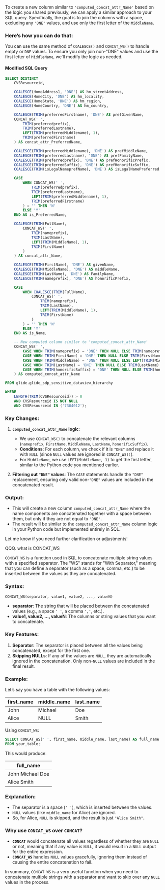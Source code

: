 To create a new column similar to `'computed_concat_attr_Name'` based on the logic you shared previously, we can apply a similar approach to your SQL query. Specifically, the goal is to join the columns with a space, excluding any `"DNE"` values, and use only the first letter of the `MiddleName`.

### Here’s how you can do that:

You can use the same method of `COALESCE()` and `CONCAT_WS()` to handle empty or `DNE` values. To ensure you only join non-"DNE" values and use the first letter of `MiddleName`, we'll modify the logic as needed.

#### Modified SQL Query

```sql
SELECT DISTINCT 
    CVSResourceid,

    COALESCE(HomeAddress1, 'DNE') AS hm_streetAddress,
    COALESCE(HomeCity, 'DNE') AS hm_locality,
    COALESCE(HomeState, 'DNE') AS hm_region,
    COALESCE(HomeCountry, 'DNE') AS hm_country,

    COALESCE(TRIM(preferredFirstname), 'DNE') AS prefGivenName,
    CONCAT_WS(' ', 
        TRIM(preferredprefix), 
        TRIM(preferredLastname), 
        LEFT(TRIM(preferredMiddlename), 1), 
        TRIM(preferredFirstname)
    ) AS concat_attr_PreferredName,

    COALESCE(TRIM(preferredMiddlename), 'DNE') AS prefMiddleName,
    COALESCE(TRIM(preferredLastname), 'DNE') AS prefFamilyName,
    COALESCE(TRIM(preferredprefix), 'DNE') AS prefHonorificPrefix,
    COALESCE(TRIM(preferredSuffix), 'DNE') AS prefHonorificSuffix,
    COALESCE(TRIM(isLegalNameprefName), 'DNE') AS isLegalNamePreferred,

    CASE 
        WHEN CONCAT_WS(' ', 
            TRIM(preferredprefix), 
            TRIM(preferredLastname), 
            LEFT(TRIM(preferredMiddlename), 1), 
            TRIM(preferredFirstname)
        ) = '' THEN 'N' 
        ELSE 'Y' 
    END AS is_PreferredName,

    COALESCE(TRIM(FullName), 
        CONCAT_WS(' ', 
            TRIM(nameprefix), 
            TRIM(LastName), 
            LEFT(TRIM(MiddleName), 1), 
            TRIM(FirstName)
        )
    ) AS concat_attr_Name,

    COALESCE(TRIM(FirstName), 'DNE') AS givenName,
    COALESCE(TRIM(MiddleName), 'DNE') AS middleName,
    COALESCE(TRIM(LastName), 'DNE') AS FamilyName,
    COALESCE(TRIM(nameprefix), 'DNE') AS honorificPrefix,

    CASE 
        WHEN COALESCE(TRIM(FullName), 
            CONCAT_WS(' ', 
                TRIM(nameprefix), 
                TRIM(LastName), 
                LEFT(TRIM(MiddleName), 1), 
                TRIM(FirstName)
            )
        ) = '' THEN 'N' 
        ELSE 'Y' 
    END AS is_Name,

    -- New computed column similar to 'computed_concat_attr_Name'
    CONCAT_WS(' ',
        CASE WHEN TRIM(nameprefix) = 'DNE' THEN NULL ELSE TRIM(nameprefix) END,
        CASE WHEN TRIM(FirstName) = 'DNE' THEN NULL ELSE TRIM(FirstName) END,
        CASE WHEN TRIM(MiddleName) = 'DNE' THEN NULL ELSE LEFT(TRIM(MiddleName), 1) END,
        CASE WHEN TRIM(LastName) = 'DNE' THEN NULL ELSE TRIM(LastName) END,
        CASE WHEN TRIM(honorificSuffix) = 'DNE' THEN NULL ELSE TRIM(honorificSuffix) END
    ) AS computed_concat_attr_Name

FROM glide.glide_sdp_sensitive_dataview_hierarchy

WHERE 
    LENGTH(TRIM(CVSResourceid)) > 0 
    AND CVSResourceid IS NOT NULL 
    AND CVSResourceid IN ('7304012');
```

### Key Changes:
1. **`computed_concat_attr_Name` logic**: 
   - We use `CONCAT_WS()` to concatenate the relevant columns (`nameprefix`, `FirstName`, `MiddleName`, `LastName`, `honorificSuffix`).
   - **Conditions**: For each column, we check if it is `"DNE"` and replace it with `NULL` (since `NULL` values are ignored in `CONCAT_WS()`).
   - For `MiddleName`, we use `LEFT(MiddleName, 1)` to get the first letter, similar to the Python code you mentioned earlier.

2. **Filtering out `"DNE"` values**: The `CASE` statements handle the `"DNE"` replacement, ensuring only valid non-`"DNE"` values are included in the concatenated result.

### Output:
- This will create a new column `computed_concat_attr_Name` where the name components are concatenated together with a space between them, but only if they are not equal to `"DNE"`.
- The result will be similar to the `computed_concat_attr_Name` column logic in your Python code but implemented entirely in SQL.

Let me know if you need further clarification or adjustments!

QQQ. what is CONCAT_WS

`CONCAT_WS` is a function used in SQL to concatenate multiple string values with a specified separator. The "WS" stands for "With Separator," meaning that you can define a separator (such as a space, comma, etc.) to be inserted between the values as they are concatenated.

### Syntax:
```sql
CONCAT_WS(separator, value1, value2, ..., valueN)
```

- **separator**: The string that will be placed between the concatenated values (e.g., a space `' '`, a comma `','`, etc.).
- **value1, value2, ..., valueN**: The columns or string values that you want to concatenate.

### Key Features:
1. **Separator**: The separator is placed between all the values being concatenated, except for the first one.
2. **Skipping NULLs**: If any of the values are `NULL`, they are automatically ignored in the concatenation. Only non-`NULL` values are included in the final result.

### Example:

Let’s say you have a table with the following values:

| first_name | middle_name | last_name  |
|------------|-------------|------------|
| John       | Michael     | Doe        |
| Alice      | NULL        | Smith      |

Using `CONCAT_WS`:

```sql
SELECT CONCAT_WS(' ', first_name, middle_name, last_name) AS full_name
FROM your_table;
```

This would produce:

| full_name         |
|-------------------|
| John Michael Doe  |
| Alice Smith       |

### Explanation:
- The separator is a space (`' '`), which is inserted between the values.
- `NULL` values (like `middle_name` for Alice) are ignored.
- So, for Alice, `NULL` is skipped, and the result is just `"Alice Smith"`.

### Why use `CONCAT_WS` over `CONCAT`?
- **`CONCAT`** would concatenate all values regardless of whether they are `NULL` or not, meaning that if any value is `NULL`, it would result in a `NULL` output for the entire expression.
- **`CONCAT_WS`** handles `NULL` values gracefully, ignoring them instead of causing the entire concatenation to fail.

In summary, `CONCAT_WS` is a very useful function when you need to concatenate multiple strings with a separator and want to skip over any `NULL` values in the process.